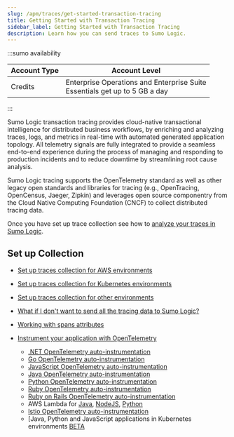 ```yaml
---
slug: /apm/traces/get-started-transaction-tracing
title: Getting Started with Transaction Tracing
sidebar_label: Getting Started with Transaction Tracing
description: Learn how you can send traces to Sumo Logic.
---
```


:::sumo availability

| Account Type | Account Level |
|--|--|
| Credits | Enterprise Operations and Enterprise Suite<br/>Essentials get up to 5 GB a day |

:::

Sumo Logic transaction tracing provides cloud-native transactional intelligence for distributed business workflows, by enriching and analyzing traces, logs, and metrics in real-time with automated generated application topology. All telemetry signals are fully integrated to provide a seamless end-to-end experience during the process of managing and responding to production incidents and to reduce downtime by streamlining root cause analysis.

Sumo Logic tracing supports the OpenTelemetry standard as well as other legacy open standards and libraries for tracing (e.g., OpenTracing, OpenCensus, Jaeger, Zipkin) and leverages open source componentry from the Cloud Native Computing Foundation (CNCF) to collect distributed tracing data.

Once you have set up trace collection see how to [analyze your traces in Sumo Logic](docs/apm/traces/working-with-tracing-data/view-and-investigate-traces.md).


## Set up Collection

* [Set up traces collection for AWS environments](https://help.sumologic.com/Traces/01Getting_Started_with_Transaction_Tracing/Set_up_traces_collection_for_AWS_environments)
* [Set up traces collection for Kubernetes environments](https://help.sumologic.com/Traces/01Getting_Started_with_Transaction_Tracing/Set_up_traces_collection_for_Kubernetes_environments)
* [Set up traces collection for other environments](https://help.sumologic.com/Traces/01Getting_Started_with_Transaction_Tracing/Set_up_traces_collection_for_other_environments)
* [What if I don't want to send all the tracing data to Sumo Logic?](https://help.sumologic.com/Traces/03Advanced_Configuration/Filter-Shape-Trace-Data)
* [Working with spans attributes](https://help.sumologic.com/Traces/03Advanced_Configuration/Working_with_Span_attributes)


* [Instrument your application with OpenTelemetry](https://help.sumologic.com/Traces/01Getting_Started_with_Transaction_Tracing/01Instrument_your_application_with_OpenTelemetry)
   * [.NET OpenTelemetry auto-instrumentation](https://help.sumologic.com/Traces/01Getting_Started_with_Transaction_Tracing/01Instrument_your_application_with_OpenTelemetry/.NET_OpenTelemetry_auto-instrumentation)
   * [Go OpenTelemetry auto-instrumentation](https://help.sumologic.com/Traces/01Getting_Started_with_Transaction_Tracing/01Instrument_your_application_with_OpenTelemetry/Go_OpenTelemetry_auto-instrumentation)
   * [JavaScript OpenTelemetry auto-instrumentation](https://help.sumologic.com/Traces/01Getting_Started_with_Transaction_Tracing/01Instrument_your_application_with_OpenTelemetry/JavaScript_OpenTelemetry_auto-instrumentation)
   * [Java OpenTelemetry auto-instrumentation](https://help.sumologic.com/Traces/01Getting_Started_with_Transaction_Tracing/01Instrument_your_application_with_OpenTelemetry/Java_OpenTelemetry_auto-instrumentation)
   * [Python OpenTelemetry auto-instrumentation](https://help.sumologic.com/Traces/01Getting_Started_with_Transaction_Tracing/01Instrument_your_application_with_OpenTelemetry/Python_OpenTelemetry_auto-instrumentation)
   * [Ruby OpenTelemetry auto-instrumentation](https://help.sumologic.com/Traces/01Getting_Started_with_Transaction_Tracing/01Instrument_your_application_with_OpenTelemetry/Ruby_OpenTelemetry_auto-instrumentation)
   * [Ruby on Rails OpenTelemetry auto-instrumentation](https://help.sumologic.com/Traces/01Getting_Started_with_Transaction_Tracing/01Instrument_your_application_with_OpenTelemetry/Ruby_on_Rails_OpenTelemetry_auto-instrumentation)
   * AWS Lambda for [Java](https://help.sumologic.com/Traces/01Getting_Started_with_Transaction_Tracing/01Instrument_your_application_with_OpenTelemetry/AWS_Lambda_-_Java_function_instrumentation_with_Sumo_Logic_tracing), [NodeJS](https://help.sumologic.com/Traces/01Getting_Started_with_Transaction_Tracing/01Instrument_your_application_with_OpenTelemetry/AWS_Lambda_-_NodeJS_function_instrumentation_with_Sumo_Logic_tracing), [Python](https://help.sumologic.com/Traces/01Getting_Started_with_Transaction_Tracing/01Instrument_your_application_with_OpenTelemetry/AWS_Lambda_-_Python_function_instrumentation_with_Sumo_Logic_tracing)
   * [Istio OpenTelemetry auto-instrumentation](https://help.sumologic.com/Traces/01Getting_Started_with_Transaction_Tracing/01Instrument_your_application_with_OpenTelemetry/Istio_OpenTelemetry_auto-instrumentation)
   * [Java, Python and JavaScript applications in Kubernetes environments [BETA](/docs/apm/traces/get-started-transaction-tracing/opentelemetry-instrumentation/kubernetes)
